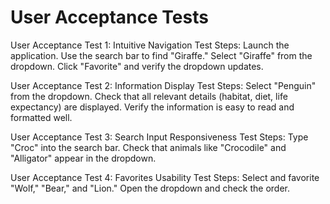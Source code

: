 # User Acceptance Tests

User Acceptance Test 1: Intuitive Navigation
Test Steps:
Launch the application.
Use the search bar to find "Giraffe."
Select "Giraffe" from the dropdown.
Click "Favorite" and verify the dropdown updates.

User Acceptance Test 2: Information Display 
Test Steps:
Select "Penguin" from the dropdown.
Check that all relevant details (habitat, diet, life expectancy) are displayed.
Verify the information is easy to read and formatted well.

User Acceptance Test 3: Search Input Responsiveness
Test Steps:
Type "Croc" into the search bar.
Check that animals like "Crocodile" and "Alligator" appear in the dropdown.

User Acceptance Test 4: Favorites Usability
Test Steps:
Select and favorite "Wolf," "Bear," and "Lion."
Open the dropdown and check the order.
